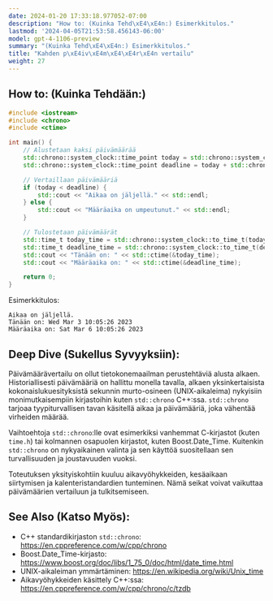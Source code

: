 ```yaml
---
date: 2024-01-20 17:33:18.977052-07:00
description: "How to: (Kuinka Tehd\xE4\xE4n:) Esimerkkitulos."
lastmod: '2024-04-05T21:53:58.456143-06:00'
model: gpt-4-1106-preview
summary: "(Kuinka Tehd\xE4\xE4n:) Esimerkkitulos."
title: "Kahden p\xE4iv\xE4m\xE4\xE4r\xE4n vertailu"
weight: 27
---
```


## How to: (Kuinka Tehdään:)
```C++
#include <iostream>
#include <chrono>
#include <ctime>

int main() {
    // Alustetaan kaksi päivämäärää
    std::chrono::system_clock::time_point today = std::chrono::system_clock::now();
    std::chrono::system_clock::time_point deadline = today + std::chrono::hours(72); // 3 päivän päästä

    // Vertaillaan päivämääriä
    if (today < deadline) {
        std::cout << "Aikaa on jäljellä." << std::endl;
    } else {
        std::cout << "Määräaika on umpeutunut." << std::endl;
    }

    // Tulostetaan päivämäärät
    std::time_t today_time = std::chrono::system_clock::to_time_t(today);
    std::time_t deadline_time = std::chrono::system_clock::to_time_t(deadline);
    std::cout << "Tänään on: " << std::ctime(&today_time);
    std::cout << "Määräaika on: " << std::ctime(&deadline_time);

    return 0;
}
```
Esimerkkitulos:
```
Aikaa on jäljellä.
Tänään on: Wed Mar 3 10:05:26 2023
Määräaika on: Sat Mar 6 10:05:26 2023
```

## Deep Dive (Sukellus Syvyyksiin):
Päivämäärävertailu on ollut tietokonemaailman perustehtäviä alusta alkaen. Historiallisesti päivämääriä on hallittu monella tavalla, alkaen yksinkertaisista kokonaislukuesityksistä sekunnin murto-osineen (UNIX-aikaleima) nykyisiin monimutkaisempiin kirjastoihin kuten `std::chrono` C++:ssa. `std::chrono` tarjoaa tyypiturvallisen tavan käsitellä aikaa ja päivämääriä, joka vähentää virheiden määrää.

Vaihtoehtoja `std::chrono`:lle ovat esimerkiksi vanhemmat C-kirjastot (kuten `time.h`) tai kolmannen osapuolen kirjastot, kuten Boost.Date_Time. Kuitenkin `std::chrono` on nykyaikainen valinta ja sen käyttöä suositellaan sen turvallisuuden ja joustavuuden vuoksi.

Toteutuksen yksityiskohtiin kuuluu aikavyöhykkeiden, kesäaikaan siirtymisen ja kalenteristandardien tunteminen. Nämä seikat voivat vaikuttaa päivämäärien vertailuun ja tulkitsemiseen.

## See Also (Katso Myös):
- C++ standardikirjaston `std::chrono`: https://en.cppreference.com/w/cpp/chrono
- Boost.Date_Time-kirjasto: https://www.boost.org/doc/libs/1_75_0/doc/html/date_time.html
- UNIX-aikaleiman ymmärtäminen: https://en.wikipedia.org/wiki/Unix_time
- Aikavyöhykkeiden käsittely C++:ssa: https://en.cppreference.com/w/cpp/chrono/c/tzdb
